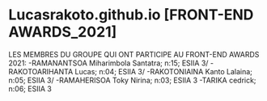 # Lucasrakoto.github.io  [FRONT-END AWARDS_2021]
LES MEMBRES DU GROUPE QUI ONT PARTICIPE AU FRONT-END AWARDS 2021:
-RAMANANTSOA Miharimbola Santatra; n:15; ESIIA 3/
-RAKOTOARIHANTA Lucas; n:04; ESIIA 3/
-RAKOTONIAINA Kanto Lalaina; n:05; ESIIA 3/
-RAMAHERISOA Toky Nirina; n:03; ESIIA 3
-TARIKA cedrick; n:06; ESIIA 3
